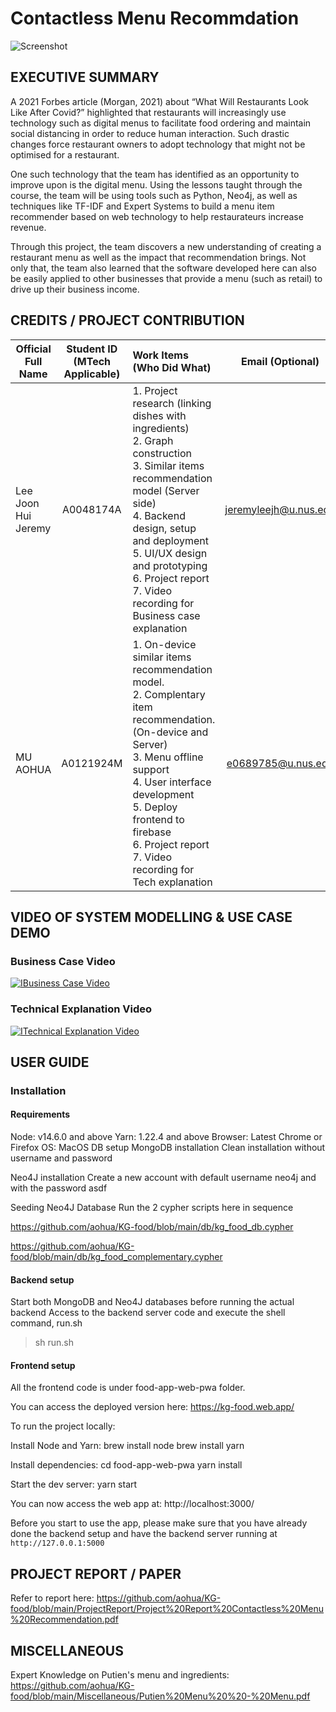 # Contactless Menu Recommdation

![Screenshot](https://firebasestorage.googleapis.com/v0/b/kg-food.appspot.com/o/demo.png?alt=media)

## EXECUTIVE SUMMARY
A 2021 Forbes article (Morgan, 2021) about “What Will Restaurants Look Like After Covid?” highlighted that restaurants will increasingly use technology such as digital menus to facilitate food ordering and maintain social distancing in order to reduce human interaction. Such drastic changes force restaurant owners to adopt technology that might not be optimised for a restaurant. 

One such technology that the team has identified as an opportunity to improve upon is the digital menu. Using the lessons taught through the course, the team will be using tools such as Python, Neo4j, as well as techniques like TF-IDF and Expert Systems to build a menu item recommender based on web technology to help restaurateurs increase revenue. 

Through this project, the team discovers a new understanding of creating a restaurant menu as well as the impact that recommendation brings. Not only that, the team also learned that the software developed here can also be easily applied to other businesses that provide a menu (such as retail) to drive up their business income. 


## CREDITS / PROJECT CONTRIBUTION

| Official Full Name | Student ID (MTech Applicable) | Work Items (Who Did What)                                                                                                                                                                                                                        |  Email (Optional)  |
| ------------------ | :---------------------------: | :----------------------------------------------------------------------------------------------------------------------------------------------------------------------------------------------------------------------------------------------- | :----------------: |
| Lee Joon Hui Jeremy | A0048174A                    |1. Project research (linking dishes with ingredients)<br/> 2. Graph construction<br/> 3. Similar items recommendation model (Server side)<br/> 4. Backend design, setup and deployment<br/> 5. UI/UX design and prototyping<br/> 6. Project report <br/> 7. Video recording for Business case explanation | jeremyleejh@u.nus.edu |
| MU AOHUA           |           A0121924M           | 1. On-device similar items recommendation model. </br> 2. Complentary item recommendation. (On-device and Server) </br> 3. Menu offline support </br> 4. User interface development </br> 5. Deploy frontend to firebase </br> 6. Project report </br> 7. Video recording for Tech explanation | e0689785@u.nus.edu |

## VIDEO OF SYSTEM MODELLING & USE CASE DEMO
### Business Case Video
[![IBusiness Case Video](https://img.youtube.com/vi/YAizL682t_k/0.jpg)](https://www.youtube.com/watch?v=YAizL682t_k)
### Technical Explanation Video
[![ITechnical Explanation Video](https://img.youtube.com/vi/8ZRM5FSHo5w/0.jpg)](https://www.youtube.com/watch?v=8ZRM5FSHo5w)

## USER GUIDE
### Installation
#### Requirements
Node: v14.6.0 and above
Yarn: 1.22.4 and above
Browser: Latest Chrome or Firefox
OS: MacOS
DB setup
MongoDB installation
Clean installation without username and password

Neo4J installation
Create a new account with default username neo4j and with the password asdf

Seeding Neo4J Database
Run the 2 cypher scripts here in sequence

https://github.com/aohua/KG-food/blob/main/db/kg_food_db.cypher

https://github.com/aohua/KG-food/blob/main/db/kg_food_complementary.cypher
#### Backend setup
Start both MongoDB and Neo4J databases before running the actual backend
Access to the backend server code and execute the shell command, run.sh
> sh run.sh

#### Frontend setup
All the frontend code is under food-app-web-pwa folder.

You can access the deployed version here:
https://kg-food.web.app/

To run the project locally:

Install Node and Yarn:
brew install node
brew install yarn

Install dependencies:
cd food-app-web-pwa
yarn install

Start the dev server:
yarn start

You can now access the web app at:
http://localhost:3000/

Before you start to use the app, please make sure that you have already done the backend setup and have the backend server running at `http://127.0.0.1:5000`

## PROJECT REPORT / PAPER
Refer to report here:
https://github.com/aohua/KG-food/blob/main/ProjectReport/Project%20Report%20Contactless%20Menu%20Recommendation.pdf

## MISCELLANEOUS
Expert Knowledge on Putien's menu and ingredients:
https://github.com/aohua/KG-food/blob/main/Miscellaneous/Putien%20Menu%20%20-%20Menu.pdf

